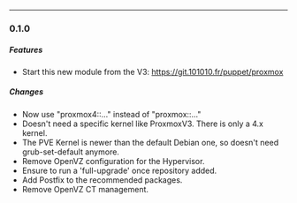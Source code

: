 
---------------------------------------

### 0.1.0

##### Features
* Start this new module from the V3: https://git.101010.fr/puppet/proxmox

##### Changes
* Now use "proxmox4::…" instead of "proxmox::…"
* Doesn't need a specific kernel like ProxmoxV3. There is only a 4.x kernel.
* The PVE Kernel is newer than the default Debian one, so doesn't need grub-set-default anymore.
* Remove OpenVZ configuration for the Hypervisor.
* Ensure to run a 'full-upgrade' once repository added.
* Add Postfix to the recommended packages.
* Remove OpenVZ CT management.
